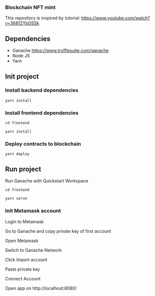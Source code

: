 ### Blockchain NFT mint

This repository is inspired by tutorial:
https://www.youtube.com/watch?v=3681ZYbDSSk

## Dependencies

- Ganache https://www.trufflesuite.com/ganache
- Node JS
- Yarn

## Init project

### Install backend dependencies

```yarn install```

### Install frontend dependencies

```cd frontend```

```yarn install```

### Deploy contracts to blockchain

```yarn deploy```

## Run project

Run Ganache with Quickstart Workspace

```cd frontend```

```yarn serve```

### Init Metamask account

Login to Metamask

Go to Ganache and copy private key of first account

Open Metamask

Switch to Ganache Network

Click Import account

Paste private key

Connect Account

Open app on http://localhost:8080/